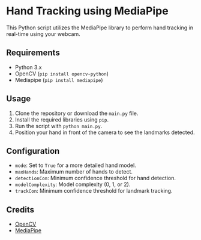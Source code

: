 # Hand Tracking using MediaPipe

This Python script utilizes the MediaPipe library to perform hand tracking in real-time using your webcam.

## Requirements

- Python 3.x
- OpenCV (`pip install opencv-python`)
- Mediapipe (`pip install mediapipe`)

## Usage

1. Clone the repository or download the `main.py` file.
2. Install the required libraries using `pip`.
3. Run the script with `python main.py`.
4. Position your hand in front of the camera to see the landmarks detected.

## Configuration

- `mode`: Set to `True` for a more detailed hand model.
- `maxHands`: Maximum number of hands to detect.
- `detectionCon`: Minimum confidence threshold for hand detection.
- `modelComplexity`: Model complexity (0, 1, or 2).
- `trackCon`: Minimum confidence threshold for landmark tracking.

## Credits

- [OpenCV](https://opencv.org/)
- [MediaPipe](https://mediapipe.dev/)

